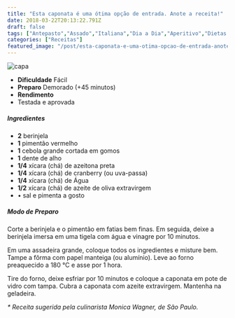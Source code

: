 ```yaml
---
title: "Esta caponata é uma ótima opção de entrada. Anote a receita!"
date: 2018-03-22T20:13:22.791Z
draft: false
tags: ["Antepasto","Assado","Italiana","Dia a Dia","Aperitivo","Dietas à base de legumes"]
categories: ["Receitas"]
featured_image: "/post/esta-caponata-e-uma-otima-opcao-de-entrada-anote-a-receita.8beebf17.jpg"
---
```


![capa](/post/esta-caponata-e-uma-otima-opcao-de-entrada-anote-a-receita.8beebf17.jpg)

*   **Dificuldade** Fácil
*   **Preparo** Demorado (+45 minutos)
*   **Rendimento**
*   Testada e aprovada
    

##### Ingredientes

*   **2** berinjela
*   **1** pimentão vermelho
*   **1** cebola grande cortada em gomos
*   **1** dente de alho
*   **1/4** xícara (chá) de azeitona preta
*   **1/4** xícara (chá) de cranberry (ou uva-passa)
*   **1/4** xícara (chá) de Água
*   **1/2** xícara (chá) de azeite de oliva extravirgem
*   • sal e pimenta a gosto

##### Modo de Preparo

Corte a berinjela e o pimentão em fatias bem finas. Em seguida, deixe a berinjela imersa em uma tigela com água e vinagre por 10 minutos.

Em uma assadeira grande, coloque todos os ingredientes e misture bem. Tampe a fôrma com papel manteiga (ou alumínio). Leve ao forno preaquecido a 180 °C e asse por 1 hora.

Tire do forno, deixe esfriar por 10 minutos e coloque a caponata em pote de vidro com tampa. Cubra a caponata com azeite extravirgem. Mantenha na geladeira.

_\* Receita sugerida pela culinarista Monica Wagner, de São Paulo._
